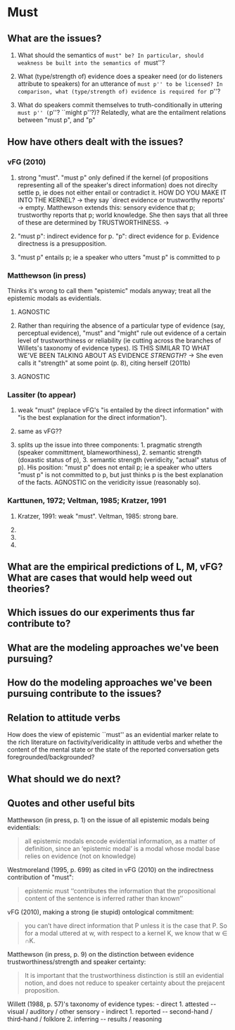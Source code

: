 Must
====

What are the issues?
--------------------

1. What should the semantics of ``must" be? In particular, should weakness be built into the semantics of ``must''?

2. What (type/strength of) evidence does a speaker need (or do listeners attribute to speakers) for an utterance of ``must p'' to be licensed? In comparison, what (type/strength of) evidence is required for ``p''?

3. What do speakers commit themselves to truth-conditionally in uttering ``must p'' (``p''? ``might p''?)? Relatedly, what are the entailment relations between "must p", and "p"


How have others dealt with the issues?
--------------------

### vFG (2010)

1. strong "must". "must p" only defined if the kernel (of propositions representing all of the speaker's direct information) does not direclty settle p, ie does not either entail or contradict it. HOW DO YOU MAKE IT INTO THE KERNEL? -> they say `direct evidence or trustworthy reports' -> empty. Matthewson extends this: sensory evidence that p; trustworthy reports that p; world knowledge. She then says that all three of these are determined by TRUSTWORTHINESS. -> 

2. "must p": indirect evidence for p. "p": direct evidence for p. Evidence directness is a presupposition.

3. "must p" entails p; ie a speaker who utters "must p" is committed to p

### Matthewson (in press)

Thinks it's wrong to call them "epistemic" modals anyway; treat all the epistemic modals as evidentials.

1. AGNOSTIC

2. Rather than requiring the absence of a particular type of evidence (say, perceptual evidence), "must" and "might" rule out evidence of a certain level of trustworthiness or reliability (ie cutting across the branches of Willets's taxonomy of evidence types). IS THIS SIMILAR TO WHAT WE'VE BEEN TALKING ABOUT AS EVIDENCE *STRENGTH*? -> She even calls it "strength" at some point (p. 8), citing herself (2011b)

3. AGNOSTIC

### Lassiter (to appear)

1. weak "must" (replace vFG's "is entailed by the direct information" with "is the best explanation for the direct information").

2. same as vFG??

3. splits up the issue into three components: 1. pragmatic strength (speaker committment, blameworthiness), 2. semantic strength (doxastic status of p), 3. semantic strength (veridicity, "actual" status of p). His position: "must p" does not entail p; ie a speaker who utters "must p" is not committed to p, but just thinks p is the best explanation of the facts. AGNOSTIC on the veridicity issue (reasonably so). 

### Karttunen, 1972; Veltman, 1985; Kratzer, 1991

1. Kratzer, 1991: weak "must". Veltman, 1985: strong bare.

2.

3. 

4. 

What are the empirical predictions of L, M, vFG? What are cases that would help weed out theories?
---------



Which issues do our experiments thus far contribute to?
--------------------


What are the modeling approaches we've been pursuing?
--------------------


How do the modeling approaches we've been pursuing contribute to the issues?
--------------------


Relation to attitude verbs
--------------------------

How does the view of epistemic ``must'' as an evidential marker relate to the rich literature on factivity/veridicality in attitude verbs and whether the content of the mental state or the state of the reported conversation gets foregrounded/backgrounded?


What should we do next?
--------------------

Quotes and other useful bits
------

Matthewson (in press, p. 1) on the issue of all epistemic modals being evidentials:
> all epistemic modals encode evidential information, as a matter of definition, since an ‘epistemic modal’ is a modal whose modal base relies on evidence (not on knowledge)

Westmoreland (1995, p. 699) as cited in vFG (2010) on the indirectness contribution of "must":
> epistemic must ‘‘contributes the information that the propositional content of the sentence is inferred rather than known’’

vFG (2010), making a strong (ie stupid) ontological commitment: 
> you can’t have direct information that P unless it is the case that P. So for a modal uttered at w, with respect to a kernel K, we know that w ∈ ∩K.

Matthewson (in press, p. 9) on the distinction between evidence trustworthiness/strength and speaker certainty:
> It is important that the trustworthiness distinction is still an evidential notion, and does not reduce to speaker certainty about the prejacent proposition.

Willett (1988, p. 57)'s taxonomy of evidence types:
	- direct 
		1. attested -- visual / auditory / other sensory
	- indirect
		1. reported -- second-hand / third-hand / folklore
		2. inferring -- results / reasoning